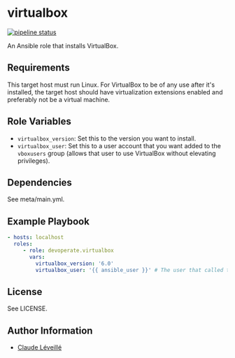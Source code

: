 virtualbox
=========

[![pipeline status](https://gitlab.com/devoperate/ansible-virtualbox/badges/master/pipeline.svg)](https://gitlab.com/devoperate/ansible-virtualbox/commits/master)

An Ansible role that installs VirtualBox.

Requirements
------------

This target host must run Linux. For VirtualBox to be of any use after it's installed, the target host should have virtualization extensions enabled and preferably not be a virtual machine.

Role Variables
--------------

- `virtualbox_version`: Set this to the version you want to install.
- `virtualbox_user`: Set this to a user account that you want added to the `vboxusers` group (allows that user to use VirtualBox without elevating privileges).

Dependencies
------------

See meta/main.yml.

Example Playbook
----------------

```yaml
- hosts: localhost
  roles:
     - role: devoperate.virtualbox
       vars:
         virtualbox_version: '6.0'
         virtualbox_user: '{{ ansible_user }}' # The user that called the playbook.
```

License
-------

See LICENSE.

Author Information
------------------

- [Claude Léveillé](https://claude-leveille.com)
